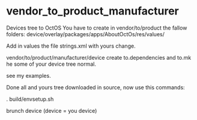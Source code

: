 # vendor_to_product_manufacturer
Devices tree to OctOS
You have to create in vendor/to/product the fallow folders:
device/overlay/packages/apps/AboutOctOs/res/values/

Add in values the file strings.xml with yours change.

vendor/to/product/manufacturer/device
create to.dependencies and to.mk
he some of your device tree normal.

see my examples.

Done all and yours tree downloaded in source, now use this commands:

. build/envsetup.sh

brunch device
(device = you device)

